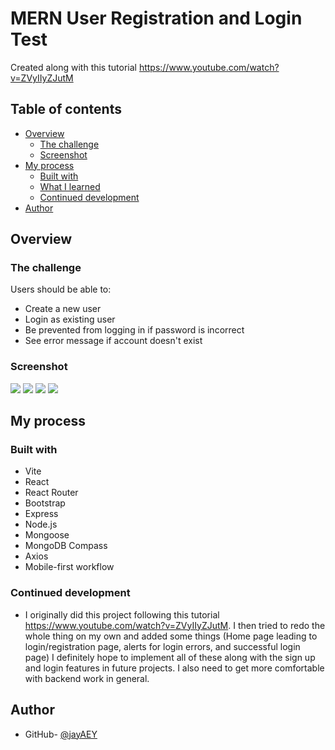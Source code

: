 # MERN User Registration and Login Test

Created along with this tutorial https://www.youtube.com/watch?v=ZVyIIyZJutM

## Table of contents

- [Overview](#overview)
  - [The challenge](#the-challenge)
  - [Screenshot](#screenshot)
- [My process](#my-process)
  - [Built with](#built-with)
  - [What I learned](#what-i-learned)
  - [Continued development](#continued-development)
- [Author](#author)

## Overview

### The challenge

Users should be able to:

- Create a new user
- Login as existing user
- Be prevented from logging in if password is incorrect
- See error message if account doesn't exist

### Screenshot

![](./images/Screen%20Shot%202024-02-01%20at%2014.16.16.png)
![](./images/Screen%20Shot%202024-02-01%20at%2014.16.03.png)
![](./images/Screen%20Shot%202024-02-01%20at%2014.15.45.png)
![](./images/Screen%20Shot%202024-02-01%20at%2014.17.55.png)

## My process

### Built with

- Vite
- React
- React Router
- Bootstrap
- Express
- Node.js
- Mongoose
- MongoDB Compass
- Axios
- Mobile-first workflow

### Continued development

- I originally did this project following this tutorial https://www.youtube.com/watch?v=ZVyIIyZJutM. I then tried to redo the whole thing on my own and added some things (Home page leading to login/registration page, alerts for login errors, and successful login page) I definitely hope to implement all of these along with the sign up and login features in future projects. I also need to get more comfortable with backend work in general.

## Author

- GitHub- [@jayAEY](https://github.com/jayAEY)
